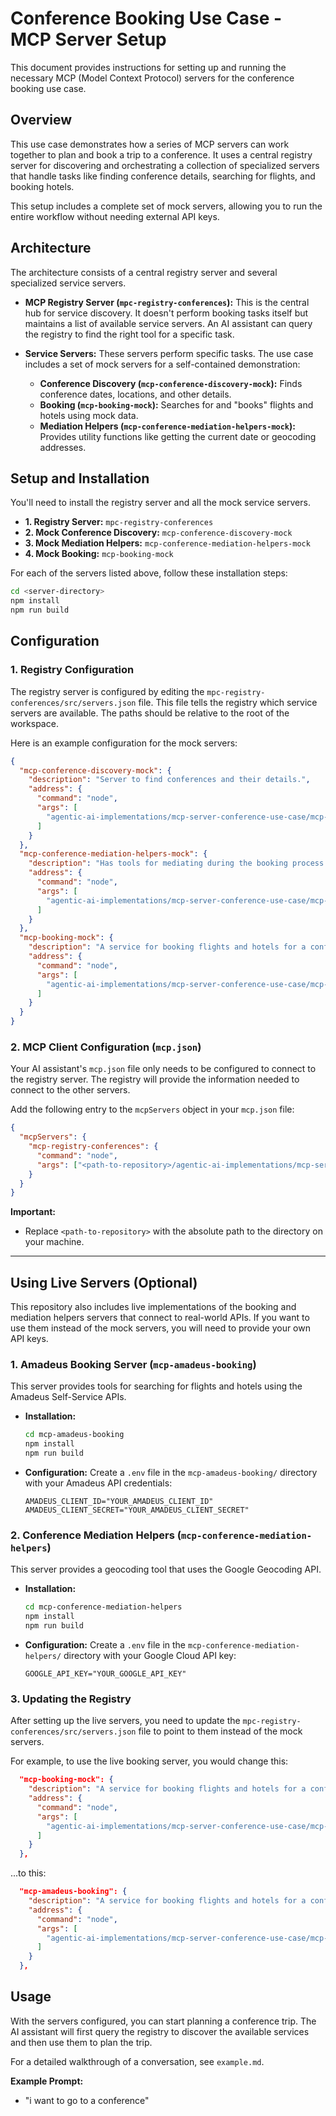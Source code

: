 # Conference Booking Use Case - MCP Server Setup

This document provides instructions for setting up and running the necessary MCP (Model Context Protocol) servers for the conference booking use case.

## Overview

This use case demonstrates how a series of MCP servers can work together to plan and book a trip to a conference. It uses a central registry server for discovering and orchestrating a collection of specialized servers that handle tasks like finding conference details, searching for flights, and booking hotels.

This setup includes a complete set of mock servers, allowing you to run the entire workflow without needing external API keys.

## Architecture

The architecture consists of a central registry server and several specialized service servers.

*   **MCP Registry Server (`mpc-registry-conferences`):** This is the central hub for service discovery. It doesn't perform booking tasks itself but maintains a list of available service servers. An AI assistant can query the registry to find the right tool for a specific task.

*   **Service Servers:** These servers perform specific tasks. The use case includes a set of mock servers for a self-contained demonstration:
    *   **Conference Discovery (`mcp-conference-discovery-mock`):** Finds conference dates, locations, and other details.
    *   **Booking (`mcp-booking-mock`):** Searches for and "books" flights and hotels using mock data.
    *   **Mediation Helpers (`mcp-conference-mediation-helpers-mock`):** Provides utility functions like getting the current date or geocoding addresses.

## Setup and Installation

You'll need to install the registry server and all the mock service servers.

*   **1. Registry Server:** `mpc-registry-conferences`
*   **2. Mock Conference Discovery:** `mcp-conference-discovery-mock`
*   **3. Mock Mediation Helpers:** `mcp-conference-mediation-helpers-mock`
*   **4. Mock Booking:** `mcp-booking-mock`

For each of the servers listed above, follow these installation steps:

```bash
cd <server-directory>
npm install
npm run build
```

## Configuration

### 1. Registry Configuration

The registry server is configured by editing the `mpc-registry-conferences/src/servers.json` file. This file tells the registry which service servers are available. The paths should be relative to the root of the workspace.

Here is an example configuration for the mock servers:

```json
{
  "mcp-conference-discovery-mock": {
    "description": "Server to find conferences and their details.",
    "address": {
      "command": "node",
      "args": [
        "agentic-ai-implementations/mcp-server-conference-use-case/mcp-conference-discovery-mock/build/index.js"
      ]
    }
  },
  "mcp-conference-mediation-helpers-mock": {
    "description": "Has tools for mediating during the booking process of a conference.",
    "address": {
      "command": "node",
      "args": [
        "agentic-ai-implementations/mcp-server-conference-use-case/mcp-conference-mediation-helpers-mock/build/index.js"
      ]
    }
  },
  "mcp-booking-mock": {
    "description": "A service for booking flights and hotels for a conference.",
    "address": {
      "command": "node",
      "args": [
        "agentic-ai-implementations/mcp-server-conference-use-case/mcp-booking-mock/build/index.js"
      ]
    }
  }
}
```

### 2. MCP Client Configuration (`mcp.json`)

Your AI assistant's `mcp.json` file only needs to be configured to connect to the registry server. The registry will provide the information needed to connect to the other servers.

Add the following entry to the `mcpServers` object in your `mcp.json` file:

```json
{
  "mcpServers": {
    "mcp-registry-conferences": {
      "command": "node",
      "args": ["<path-to-repository>/agentic-ai-implementations/mcp-server-conference-use-case/mpc-registry-conferences/build/index.js"]
    }
  }
}
```

**Important:**
- Replace `<path-to-repository>` with the absolute path to the directory on your machine.

---

## Using Live Servers (Optional)

This repository also includes live implementations of the booking and mediation helpers servers that connect to real-world APIs. If you want to use them instead of the mock servers, you will need to provide your own API keys.

### 1. Amadeus Booking Server (`mcp-amadeus-booking`)

This server provides tools for searching for flights and hotels using the Amadeus Self-Service APIs.

*   **Installation:**
    ```bash
    cd mcp-amadeus-booking
    npm install
    npm run build
    ```
*   **Configuration:**
    Create a `.env` file in the `mcp-amadeus-booking/` directory with your Amadeus API credentials:
    ```
    AMADEUS_CLIENT_ID="YOUR_AMADEUS_CLIENT_ID"
    AMADEUS_CLIENT_SECRET="YOUR_AMADEUS_CLIENT_SECRET"
    ```

### 2. Conference Mediation Helpers (`mcp-conference-mediation-helpers`)

This server provides a geocoding tool that uses the Google Geocoding API.

*   **Installation:**
    ```bash
    cd mcp-conference-mediation-helpers
    npm install
    npm run build
    ```
*   **Configuration:**
    Create a `.env` file in the `mcp-conference-mediation-helpers/` directory with your Google Cloud API key:
    ```
    GOOGLE_API_KEY="YOUR_GOOGLE_API_KEY"
    ```

### 3. Updating the Registry

After setting up the live servers, you need to update the `mpc-registry-conferences/src/servers.json` file to point to them instead of the mock servers.

For example, to use the live booking server, you would change this:

```json
  "mcp-booking-mock": {
    "description": "A service for booking flights and hotels for a conference.",
    "address": {
      "command": "node",
      "args": [
        "agentic-ai-implementations/mcp-server-conference-use-case/mcp-booking-mock/build/index.js"
      ]
    }
  },
```

...to this:

```json
  "mcp-amadeus-booking": {
    "description": "A service for booking flights and hotels for a conference.",
    "address": {
      "command": "node",
      "args": [
        "agentic-ai-implementations/mcp-server-conference-use-case/mcp-amadeus-booking/build/index.js"
      ]
    }
  },
```

## Usage

With the servers configured, you can start planning a conference trip. The AI assistant will first query the registry to discover the available services and then use them to plan the trip.

For a detailed walkthrough of a conversation, see `example.md`.

**Example Prompt:**

- "i want to go to a conference" 